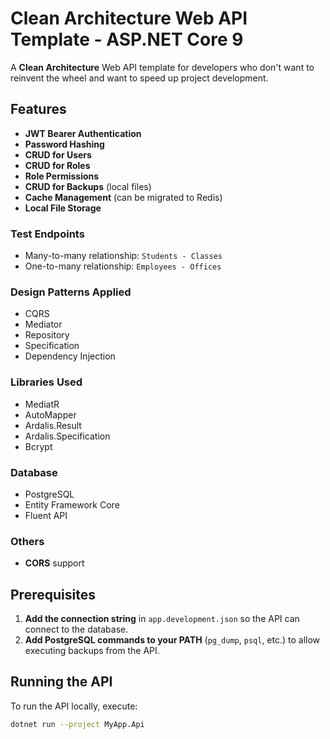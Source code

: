 # Clean Architecture Web API Template - ASP.NET Core 9

A **Clean Architecture** Web API template for developers who don't want to reinvent the wheel and want to speed up project development.

## Features

- **JWT Bearer Authentication**  
- **Password Hashing**  
- **CRUD for Users**  
- **CRUD for Roles**  
- **Role Permissions**  
- **CRUD for Backups** (local files)  
- **Cache Management** (can be migrated to Redis)  
- **Local File Storage**

### Test Endpoints

- Many-to-many relationship: `Students - Classes`  
- One-to-many relationship: `Employees - Offices`  

### Design Patterns Applied

- CQRS  
- Mediator  
- Repository  
- Specification  
- Dependency Injection  

### Libraries Used

- MediatR  
- AutoMapper  
- Ardalis.Result  
- Ardalis.Specification  
- Bcrypt  

### Database

- PostgreSQL  
- Entity Framework Core  
- Fluent API  

### Others

- **CORS** support

## Prerequisites

1. **Add the connection string** in `app.development.json` so the API can connect to the database.  
2. **Add PostgreSQL commands to your PATH** (`pg_dump`, `psql`, etc.) to allow executing backups from the API.  

## Running the API

To run the API locally, execute:

```bash
dotnet run --project MyApp.Api
